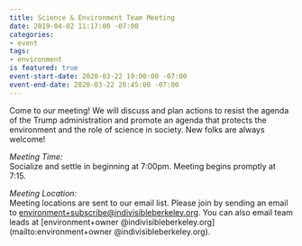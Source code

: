 ```yaml
---
title: Science & Environment Team Meeting
date: 2019-04-02 11:17:00 -07:00
categories:
- event
tags:
- environment
is featured: true
event-start-date: 2020-03-22 19:00:00 -07:00
event-end-date: 2020-03-22 20:45:00 -07:00
---
```


Come to our meeting! We will discuss and plan actions to resist the agenda of the Trump administration and promote an agenda that protects the environment and the role of science in society. New folks are always welcome!

*Meeting Time:*  
Socialize and settle in beginning at 7:00pm.  Meeting begins promptly at 7:15.

*Meeting Location:*  
Meeting locations are sent to our email list. Please join by sending an email to [environment+subscribe@indivisibleberkeley.org](mailto:environment+subscribe@indivisibleberkeley.org). You can also email team leads at [environment+owner 
@indivisibleberkeley.org](mailto:environment+owner 
@indivisibleberkeley.org).
